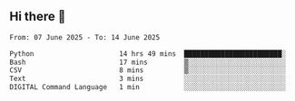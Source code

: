 ## Hi there 👋

<!--
**Bojupi/Bojupi** is a ✨ _special_ ✨ repository because its `README.md` (this file) appears on your GitHub profile.

Here are some ideas to get you started:

- 🔭 I’m currently working on ...
- 🌱 I’m currently learning ...
- 👯 I’m looking to collaborate on ...
- 🤔 I’m looking for help with ...
- 💬 Ask me about ...
- 📫 How to reach me: ...
- 😄 Pronouns: ...
- ⚡ Fun fact: ...
-->

<!--START_SECTION:waka-->

```txt
From: 07 June 2025 - To: 14 June 2025

Python                     14 hrs 49 mins  ████████████████████████░   96.49 %
Bash                       17 mins         ▒░░░░░░░░░░░░░░░░░░░░░░░░   01.88 %
CSV                        8 mins          ▒░░░░░░░░░░░░░░░░░░░░░░░░   00.94 %
Text                       3 mins          ░░░░░░░░░░░░░░░░░░░░░░░░░   00.43 %
DIGITAL Command Language   1 min           ░░░░░░░░░░░░░░░░░░░░░░░░░   00.15 %
```

<!--END_SECTION:waka-->
